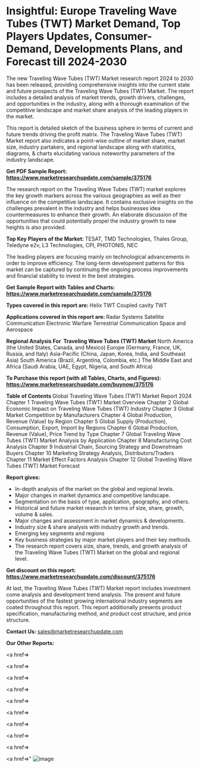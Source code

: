# Insightful: Europe Traveling Wave Tubes (TWT) Market Demand, Top Players Updates, Consumer-Demand, Developments Plans, and Forecast till 2024-2030

The new Traveling Wave Tubes (TWT) Market research report 2024 to 2030 has been released, providing comprehensive insights into the current state and future prospects of the Traveling Wave Tubes (TWT) Market. The report includes a detailed analysis of market trends, growth drivers, challenges, and opportunities in the industry, along with a thorough examination of the competitive landscape and market share analysis of the leading players in the market.

This report is detailed sketch of the business sphere in terms of current and future trends driving the profit matrix. The Traveling Wave Tubes (TWT) Market report also indicates a point-wise outline of market share, market size, industry partakers, and regional landscape along with statistics, diagrams, &amp; charts elucidating various noteworthy parameters of the industry landscape.

<strong><b>Get PDF Sample Report: <a href=https://www.marketresearchupdate.com/sample/375176>https://www.marketresearchupdate.com/sample/375176</a></b></strong>

The research report on the Traveling Wave Tubes (TWT) market explores the key growth markers across the various geographies as well as their influence on the competitive landscape. It contains exclusive insights on the challenges prevalent in the industry and helps businesses idea countermeasures to enhance their growth. An elaborate discussion of the opportunities that could potentially propel the industry growth to new heights is also provided.

<strong><b>Top Key Players of the Market:
</b></strong>TESAT, TMD Technologies, Thales Group, Teledyne e2v, L3 Technologies, CPI, PHOTONIS, NEC<strong><b>
</b></strong>

The leading players are focusing mainly on technological advancements in order to improve efficiency. The long-term development patterns for this market can be captured by continuing the ongoing process improvements and financial stability to invest in the best strategies.

<strong><b>Get Sample Report with Tables and Charts: <a href=https://www.marketresearchupdate.com/sample/375176>https://www.marketresearchupdate.com/sample/375176</a></b></strong>

<strong><b>Types covered in this report are:
</b></strong>Helix TWT
Coupled cavity TWT<strong><b>
</b></strong>

<strong><b>Applications covered in this report are:
</b></strong>Radar Systems
Satellite Communication
Electronic Warfare
Terrestrial Communication
Space and Aerospace<strong><b>
</b></strong>

<strong><b>Regional Analysis For  Traveling Wave Tubes (TWT) Market</b></strong><strong><b>
</b></strong>North America (the United States, Canada, and Mexico)
Europe (Germany, France, UK, Russia, and Italy)
Asia-Pacific (China, Japan, Korea, India, and Southeast Asia)
South America (Brazil, Argentina, Colombia, etc.)
The Middle East and Africa (Saudi Arabia, UAE, Egypt, Nigeria, and South Africa)

<strong><b>To Purchase this report (with all Tables, Charts, and Figures): <a href=https://www.marketresearchupdate.com/buynow/375176>https://www.marketresearchupdate.com/buynow/375176</a></b></strong>

<strong><b>Table of Contents</b></strong><strong><b>
</b></strong>Global Traveling Wave Tubes (TWT) Market Report 2024
Chapter 1 Traveling Wave Tubes (TWT) Market Overview
Chapter 2 Global Economic Impact on Traveling Wave Tubes (TWT) Industry
Chapter 3 Global Market Competition by Manufacturers
Chapter 4 Global Production, Revenue (Value) by Region
Chapter 5 Global Supply (Production), Consumption, Export, Import by Regions
Chapter 6 Global Production, Revenue (Value), Price Trend by Type
Chapter 7 Global Traveling Wave Tubes (TWT) Market Analysis by Application
Chapter 8 Manufacturing Cost Analysis
Chapter 9 Industrial Chain, Sourcing Strategy and Downstream Buyers
Chapter 10 Marketing Strategy Analysis, Distributors/Traders
Chapter 11 Market Effect Factors Analysis
Chapter 12 Global Traveling Wave Tubes (TWT) Market Forecast

<strong><b>Report gives:</b></strong>

- In-depth analysis of the market on the global and regional levels.
- Major changes in market dynamics and competitive landscape.
- Segmentation on the basis of type, application, geography, and others.
- Historical and future market research in terms of size, share, growth, volume &amp; sales.
- Major changes and assessment in market dynamics &amp; developments.
- Industry size &amp; share analysis with industry growth and trends.
- Emerging key segments and regions
- Key business strategies by major market players and their key methods.
- The research report covers size, share, trends, and growth analysis of the Traveling Wave Tubes (TWT) Market on the global and regional level.

<strong><b>Get discount on this report: <a href=https://www.marketresearchupdate.com/discount/375176>https://www.marketresearchupdate.com/discount/375176</a></b></strong>

At last, the Traveling Wave Tubes (TWT) Market report includes investment come analysis and development trend analysis. The present and future opportunities of the fastest growing international industry segments are coated throughout this report. This report additionally presents product specification, manufacturing method, and product cost structure, and price structure.

<strong><b>Contact Us:
</b></strong>sales@marketresearchupdate.com

<strong>Our Other Reports:</strong>

<a href=></a>

<a href=></a>

<a href=></a>

<a href=></a>

<a href=></a>

<a href=></a>

<a href=></a>

<a href=></a>

<a href=></a>

<a href=></a>"
![image](https://github.com/Gayatrikarjule/Market-Analysis-360/assets/97346546/99515aa5-a2a1-48d3-b11d-5ec333984ef8)
